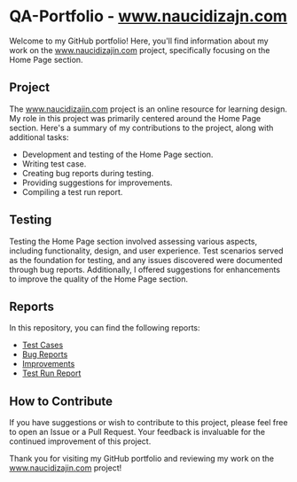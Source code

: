# QA-Portfolio - www.naucidizajn.com

Welcome to my GitHub portfolio! Here, you'll find information about my work on the www.naucidizajin.com project, specifically focusing on the Home Page section.

## Project

The www.naucidizajin.com project is an online resource for learning design. My role in this project was primarily centered around the Home Page section. Here's a summary of my contributions to the project, along with additional tasks:

- Development and testing of the Home Page section.
- Writing test case.
- Creating bug reports during testing.
- Providing suggestions for improvements.
- Compiling a test run report.

## Testing

Testing the Home Page section involved assessing various aspects, including functionality, design, and user experience. Test scenarios served as the foundation for testing, and any issues discovered were documented through bug reports. Additionally, I offered suggestions for enhancements to improve the quality of the Home Page section.

## Reports

In this repository, you can find the following reports:
- [Test Cases](test-cases.md)
- [Bug Reports](bug-report.md)
- [Improvements](improvements.md)
- [Test Run Report](test-run-report.md)

## How to Contribute

If you have suggestions or wish to contribute to this project, please feel free to open an Issue or a Pull Request. Your feedback is invaluable for the continued improvement of this project.

Thank you for visiting my GitHub portfolio and reviewing my work on the www.naucidizajin.com project!

